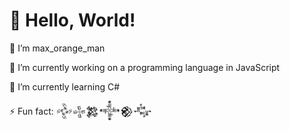 # 👋 Hello, World!
🍊 I’m max_orange_man

🔭 I’m currently working on a programming language in JavaScript<br>

🌱 I’m currently learning C#<br>

⚡ Fun fact: 𒅒𒈔𒄆𒀱𒆙𒂝
